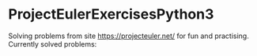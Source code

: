 # ProjectEulerExercisesPython3
Solving problems from site https://projecteuler.net/ for fun and practising.
Currently solved problems:
